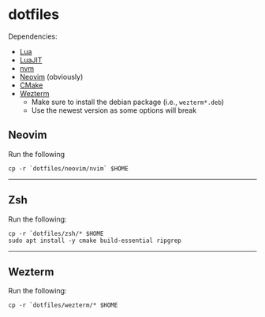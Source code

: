 # dotfiles

Dependencies:
* [Lua](https://www.lua.org/download.html)
* [LuaJIT](https://luajit.org/install.html)
* [nvm](https://github.com/nvm-sh/nvm)
* [Neovim](https://github.com/neovim/neovim/wiki/Installing-Neovim#linux) (obviously)
* [CMake](https://cmake.org/download/)
* [Wezterm](https://wezfurlong.org/wezterm/install/linux.html#installing-on-ubuntu-and-debian-based-systems)
    * Make sure to install the debian package (i.e., `wezterm*.deb`)
    * Use the newest version as some options will break

## Neovim

Run the following

```
cp -r `dotfiles/neovim/nvim` $HOME 
```



---
## Zsh

Run the following:

```
cp -r `dotfiles/zsh/* $HOME 
sudo apt install -y cmake build-essential ripgrep
```

---
## Wezterm

Run the following:

```
cp -r `dotfiles/wezterm/* $HOME 
```
